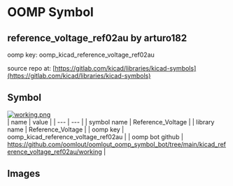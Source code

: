 # OOMP Symbol  
## reference_voltage_ref02au  by arturo182  
  
oomp key: oomp_kicad_reference_voltage_ref02au  
  
source repo at: [https://gitlab.com/kicad/libraries/kicad-symbols](https://gitlab.com/kicad/libraries/kicad-symbols)  
## Symbol  
  
[![working.png](working_600.png)](working.png)  
| name | value | 
| --- | --- | 
| symbol name | Reference_Voltage | 
| library name | Reference_Voltage | 
| oomp key | oomp_kicad_reference_voltage_ref02au | 
| oomp bot github | https://github.com/oomlout/oomlout_oomp_symbol_bot/tree/main/kicad_reference_voltage_ref02au/working | 
## Images  
